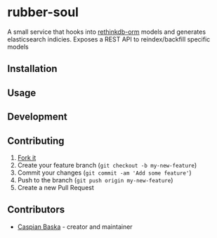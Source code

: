 # rubber-soul

A small service that hooks into [rethinkdb-orm](https://github.com/spider-gazelle/rethinkdb-orm) models and generates elasticsearch indicies.
Exposes a REST API to reindex/backfill specific models

## Installation


## Usage


## Development


## Contributing

1. [Fork it](https://github.com/aca-labs/rubber-soul/fork)
2. Create your feature branch (`git checkout -b my-new-feature`)
3. Commit your changes (`git commit -am 'Add some feature'`)
4. Push to the branch (`git push origin my-new-feature`)
5. Create a new Pull Request

## Contributors

- [Caspian Baska](https://github.com/Caspiano) - creator and maintainer
